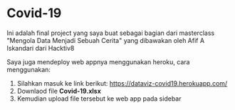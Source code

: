 # Covid-19
Ini adalah final project yang saya buat sebagai bagian dari masterclass "Mengola Data Menjadi Sebuah Cerita"  yang dibawakan oleh Afif A Iskandari dari Hacktiv8

Saya juga mendeploy web appnya menggunakan heroku, cara menggunakan:
1. Silahkan masuk ke link berikut: https://dataviz-covid19.herokuapp.com/
2. Downlaod file **Covid-19.xlsx**
3. Kemudian upload file tersebut ke web app pada sidebar
